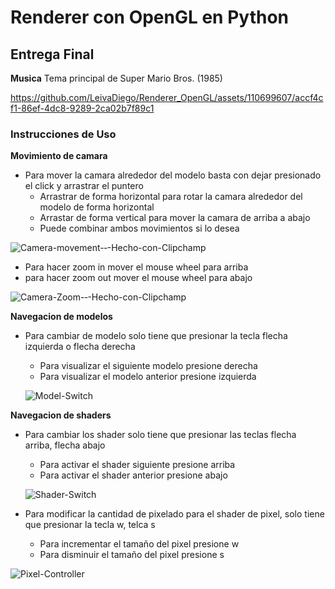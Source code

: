 # Renderer con OpenGL en Python
## Entrega Final
**Musica**
Tema principal de Super Mario Bros. (1985)

https://github.com/LeivaDiego/Renderer_OpenGL/assets/110699607/accf4cf1-86ef-4dc8-9289-2ca02b7f89c1



### Instrucciones de Uso
**Movimiento de camara**
- Para mover la camara alrededor del modelo basta con dejar presionado el click y arrastrar el puntero
  + Arrastrar de forma horizontal para rotar la camara alrededor del modelo de forma horizontal
  + Arrastar de forma vertical para mover la camara de arriba a abajo
  + Puede combinar ambos movimientos si lo desea

![Camera-movement-‐-Hecho-con-Clipchamp](https://github.com/LeivaDiego/Renderer_OpenGL/assets/110699607/5d33fd64-4780-4e9d-9689-dfd2fc8acea9)

- Para hacer zoom in mover el mouse wheel para arriba
- para hacer zoom out mover el mouse wheel para abajo

![Camera-Zoom-‐-Hecho-con-Clipchamp](https://github.com/LeivaDiego/Renderer_OpenGL/assets/110699607/da7d2333-70c8-47fb-9959-aae442dbfcee)


**Navegacion de modelos**
- Para cambiar de modelo solo tiene que presionar la tecla flecha izquierda o flecha derecha
  -   Para visualizar el siguiente modelo presione derecha
  -  Para visualizar el modelo anterior presione izquierda
    
  ![Model-Switch](https://github.com/LeivaDiego/Renderer_OpenGL/assets/110699607/111612e4-0142-42e7-b4ab-ef108c7e9282)

**Navegacion de shaders**
- Para cambiar los shader solo tiene que presionar las teclas flecha arriba, flecha abajo 
  -   Para activar el shader siguiente presione arriba
  -   Para activar el shader anterior presione abajo
 
  ![Shader-Switch](https://github.com/LeivaDiego/Renderer_OpenGL/assets/110699607/990ff8d7-84c2-4920-8954-fabfbd42e057)

- Para modificar la cantidad de pixelado para el shader de pixel, solo tiene que presionar la tecla w, telca s
  - Para incrementar el tamaño del pixel presione w
  - Para disminuir el tamaño del pixel presione s

 ![Pixel-Controller](https://github.com/LeivaDiego/Renderer_OpenGL/assets/110699607/d3353590-ea5c-4a5f-9a78-08e3b3e5f3ca)

